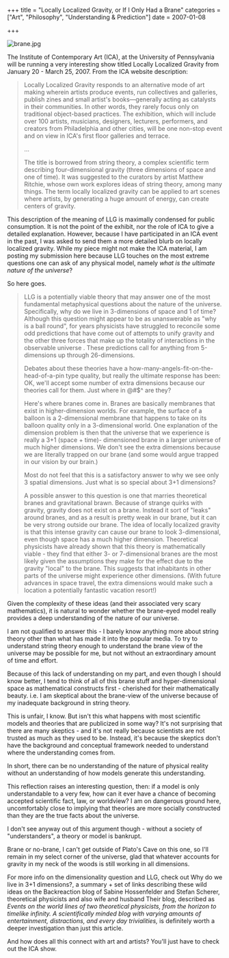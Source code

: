 +++
title = "Locally Localized Gravity, or If I Only Had a Brane"
categories = ["Art", "Philosophy", "Understanding & Prediction"]
date = 2007-01-08


+++


<img src="https://www.fractalog.com/jpg/brane.jpg" alt="brane.jpg" />

The Institute of Contemporary Art (ICA), at the University of Pennsylvania will be running a very interesting show titled Locally Localized Gravity from January 20 - March 25, 2007.  From the ICA website description:
         
<blockquote>     
Locally Localized Gravity responds to an alternative mode of art making wherein  artists produce events, run collectives and galleries, publish zines and small  artist's books&mdash;generally acting as catalysts in their communities. In other  words, they rarely focus only on traditional object-based practices. The exhibition,  which will include over 100 artists, musicians, designers, lecturers, performers,  and creators from Philadelphia and other cities, will be one non-stop event and on  view in ICA's first floor galleries and terrace.
         
...
         
 The title is borrowed from string theory, a complex scientific term describing  four-dimensional gravity (three dimensions of space and one of time). It was  suggested to the curators by artist Matthew Ritchie, whose own work explores  ideas of string theory, among many things. The term locally localized gravity  can be applied to art scenes where artists, by generating a huge amount of energy,  can create centers of gravity.      
     </blockquote>
         
This description of the meaning of LLG is maximally condensed for public consumption.  It is not the point of the exhibit, nor the role of ICA to give a detailed explanation.  However, because I have participated in an ICA event in the past, I was asked to send them a more detailed blurb on locally localized gravity. While my piece might not make the ICA material, I am posting my submission here because LLG touches on the most extreme questions one can ask of any physical model, namely <em>what is the ultimate nature of the universe</em>?
         
So here goes.   
         
<blockquote>  
 LLG is a potentially viable theory that may answer one of  the most fundamental metaphysical questions about the nature of the universe.  Specifically,  why do we live in 3-dimensions of space and 1 of time?  Although this question might appear to be as unanswerable as &quot;why is a ball round&quot;, for years physicists have struggled to reconcile some odd predictions that have come out of attempts to unify  gravity and the other three forces that make up the totality of interactions in the observable universe .  These predictions call for anything from 5-dimensions up through 26-dimensions.
   
Debates about these theories have a how-many-angels-fit-on-the-head-of-a-pin type quality, but really the ultimate response has been: OK,  we'll accept some number of extra dimensions because our theories call for them.  Just where in @#$^ are they?
   
Here's where branes come in.  Branes are basically membranes that exist in higher-dimension worlds.  For example, the surface of a balloon is a 2-dimensional membrane that happens to take on its balloon quality only in a 3-dimensional world.  One explanation of the dimension problem is then that the universe that we experience is really a 3+1 (space + time)- dimensioned brane in a larger universe of much higher dimensions.   We don't see the extra dimensions because we are literally trapped on our brane (and some would argue trapped in our vision by our brain.)
   
Most do not feel that this is a satisfactory answer to why we see only 3 spatial dimensions.  Just what is so special about 3+1 dimensions?
   
A possible answer to this question is one that marries theoretical branes and gravitational brawn.   Because of strange quirks with gravity, gravity does not exist on a brane.  Instead it sort of &quot;leaks&quot; around branes, and as a result is pretty weak in our brane, but it can be very strong outside our brane.  The idea of locally localized gravity is that this intense gravity can cause our brane to look 3-dimensional, even though space has a much higher dimension.  Theoretical physicists have already shown that this theory is mathematically viable - they find that either 3- or 7-dimensional branes are the most likely given the assumptions they make for the effect due to the gravity &quot;local&quot; to the brane. This suggests that inhabitants in other parts of the universe might experience other dimensions.  (With future advances in space travel, the extra dimensions would make such a location a potentially fantastic vacation resort!)     
  </blockquote>
                                  
Given the complexity of these ideas (and their associated very scary mathematics), it is natural to wonder whether the brane-eyed model really provides a deep understanding of the nature of our universe.  

I am not qualified to answer this - I barely know anything more about string theory other than what has made it into the popular media. To try to understand string theory enough to understand the brane view of the universe may be possible for me, but not without an extraordinary amount of time and effort.

Because of this lack of understanding on my part, and even though I should know better, I tend to think of all of this brane stuff and hyper-dimensional space as mathematical constructs first - cherished for their mathematically beauty.  i.e. I am skeptical about the brane-view of the universe because of my inadequate background in string theory.

This is unfair, I know. But isn't this what happens with most scientific models and theories that are publicized in some way?  It's not surprising that there are many skeptics - and it's not really because scientists are not trusted as much as they used to be. Instead,  it's because the skeptics don't have the background and conceptual framework needed to understand where the understanding comes from.  

In short, there can be no understanding of the nature of physical reality without an understanding of how models generate this understanding. 

This reflection raises an interesting question, then:  if a model is only understandable to a very few, how can it ever have a chance of becoming accepted scientific fact, law, or worldview?  I am on dangerous ground here, uncomfortably close to implying that theories are more socially constructed than they are the true facts about the universe.

I don't see anyway out of this argument though - without a society of &quot;understanders&quot;, a theory or model is bankrupt.

 Brane or no-brane, I can't get outside of Plato's Cave on this one, so I'll remain in my select corner of the universe, glad that whatever accounts for gravity in my neck of the woods is still working in all dimensions.

For more info on the dimensionality question and LLG, check out   Why do we live in 3+1 dimensions?,  a summary + set of links describing these wild ideas on the Backreaction blog of Sabine Hossenfelder and Stefan Scherer, theoretical physicists and also wife and husband  Their blog, described as <em>Events on the world lines of two theoretical physicists, from the horizon to timelike infinity. A scientifically minded blog with varying amounts of entertainment, distractions, and every day trivialities, </em>is definitely worth a deeper investigation than just this article.
   
And how does all this connect with art and artists?  You'll just have to check out the ICA show.   
